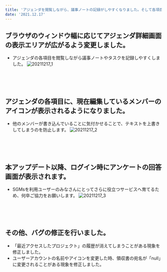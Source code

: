 ```yaml
---
title: 'アジェンダを閲覧しながら、議事ノートの記録がしやすくなりました。そして各項目を誰が更新しているのか一目でわかるようになりました。'
date: '2021.12.17'
---
```


## ブラウザのウィンドウ幅に応じてアジェンダ詳細画面の表示エリアが広がるよう変更しました。
- アジェンダの各項目を閲覧しながら議事ノートやタスクを記録しやすくしました。
![20211217_1](https://user-images.githubusercontent.com/92074639/146521258-e74c6dc4-6f9e-43c8-8bbf-aeca8a6b36e2.jpg)
<br>
<br>
<br>

## アジェンダの各項目に、現在編集しているメンバーのアイコンが表示されるようになりました。
- 他のメンバーが書き込んでいることに気付かせることで、テキストを上書きしてしまうのを防止します。
![20211217_2](https://user-images.githubusercontent.com/92074639/146521419-a2943f77-47bd-4825-9172-785a83671384.jpg)
<br>
<br>
<br>

## 本アップデート以降、ログイン時にアンケートの回答画面が表示されます。
- SGMsを利用ユーザーのみなさんにとってさらに役立つサービスへ育てるため、何卒ご協力をお願いします。
![20211217_3](https://user-images.githubusercontent.com/92074639/146521531-45602e89-dda1-4658-85c0-0a039ce406dd.jpg)
<br>
<br>
<br>

## その他、バグの修正を行いました。
- 「最近アクセスしたプロジェクト」の履歴が消えてしまうことがある現象を修正しました。
- ユーザーアカウントの名前やアイコンを変更した時、領収書の宛名が「null」に変更されることがある現象を修正しました。
